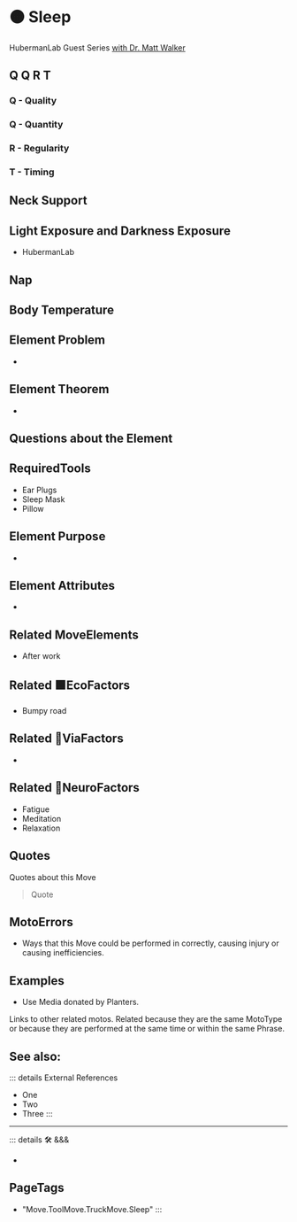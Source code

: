 
# 🟠 <move>Sleep</move>

HubermanLab Guest Series [with Dr. Matt Walker](https://www.youtube.com/playlist?list=PLPNW_gerXa4OoypUEgZI7uouI12WZrxeS)

## Q Q R T

### Q - Quality

### Q - Quantity

### R - Regularity

### T - Timing

## Neck Support

## Light Exposure and Darkness Exposure

- HubermanLab

## Nap

## Body Temperature

## Element Problem

-

## Element Theorem

-

## Questions about the Element

## RequiredTools

- Ear Plugs
- Sleep Mask
- Pillow



## Element Purpose

-

## Element Attributes

-



## Related <move>MoveElements</move>

- After work

## Related 🟩<eko>EcoFactors</eko>

- Bumpy road

## Related 🔻<via>ViaFactors</via>

-

## Related 💜<psike>NeuroFactors</psike>

- Fatigue
- Meditation
- Relaxation

## Quotes

Quotes about this Move

> Quote

## MotoErrors

- Ways that this Move could be performed in correctly, causing injury or causing inefficiencies.

## Examples

- Use Media donated by Planters.

Links to other related motos. Related because they are the same MotoType or because they are performed at the same time or within the same Phrase.

## See also:

::: details External References

- One
- Two
- Three
:::

---

<!-- =================================================== -->
<!-- =================================================== -->
<!-- =================================================== -->
<!-- =================================================== -->
<!-- =================================================== -->
::: details 🛠 <dev>&&&</dev>

-

<h2>PageTags</h2>

- "Move.ToolMove.TruckMove.Sleep"
:::
